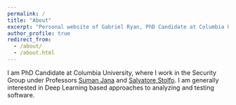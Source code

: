 ```yaml
---
permalink: /
title: "About"
excerpt: "Personal website of Gabriel Ryan, PhD Candidate at Columbia University studying applications of Deep Learning to Cybersecurity."
author_profile: true
redirect_from: 
  - /about/
  - /about.html
---
```


I am PhD Candidate at Columbia University, where I work in the Security Group under Professors [Suman Jana](http://www.cs.columbia.edu/~suman/) and [Salvatore Stolfo](https://salvatorestolfo.com/). I am generally interested in Deep Learning based approaches to analyzing and testing software.


